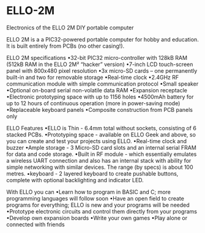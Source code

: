 # ELLO-2M
Electronics of the ELLO 2M DIY portable computer

ELLO 2M is a a PIC32-powered portable computer for hobby and education. It is built entirely from PCBs (no other casing!).

ELLO 2M specifications
•32-bit PIC32 micro-controller with 128kB RAM (512kB RAM in the ELLO 2M² “hacker” version)
•7-inch LCD touch-screen panel with 800x480 pixel resolution
•3x micro-SD cards – one permanently built-in and two for removable storage
•Real-time clock
•2.4GHz RF communication module with simple communication protocol
•Small speaker
•Optional on-board serial non-volatile data RAM
•Expansion receptacle
•Electronic prototyping space with up to 1156 holes
•4500mAh battery for up to 12 hours of continuous operation (more in power-saving mode)
•Replaceable keyboard panels
•Composite construction from PCB panels only

ELLO Features
•ELLO is Thin - 6.4mm total without sockets, consisting of 6 stacked PCBs.
•Prototyping space - available on ELLO Geek and above, so you can create and test your projects using ELLO. 
•Real-time clock and buzzer
•Ample storage - 3 Micro-SD card slots and an internal serial FRAM for data and code storage.
•Built in RF module - which essentially emulates a wireless UART connection and also has an internal stack with ability for simple networking with similar devices. The range (by specs) is about 100 metres.
•keyboard - 2 layered keyboard to create pushable buttons, complete with optional backlighting and indicator LED.

With ELLO you can
•Learn how to program in BASIC and C; more programming languages will follow soon
•Have an open field to create programs for everything; ELLO is new and your programs will be needed
•Prototype electronic circuits and control them directly from your programs
•Develop own expansion boards
•Write your own games
•Play alone or connected with friends

